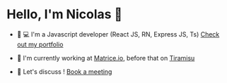 # Hello, I'm Nicolas 👋

- 📱 💻 I'm a Javascript developer (React JS, RN, Express JS, Ts) [Check out my portfolio](https://nicolashov.github.io/)

- 🍰 I'm currently working at [Matrice.io](https://matrice.io/), before that on [Tiramisu](https://github.com/cppccn/trms)

- 💬 Let's discuss ! [Book a meeting](https://calendly.com/hovart-nicolas/30min)

